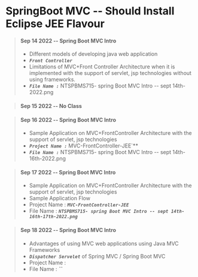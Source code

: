 # SpringBoot MVC -- Should Install Eclipse JEE Flavour

> #### Sep 14 2022 -- Spring Boot MVC Intro
>
> - Different models of developing java web application
> -  <em>**`Front Controller`**</em>
> - Limitations of MVC+Front Controller Architecture when it is implemented with the support of servlet, jsp technologies without using frameworks.
> - <em>**`File Name :`**</em> NTSPBMS715- spring Boot MVC Intro -- sept 14th-2022.png

> #### Sep 15 2022 -- No Class

> #### Sep 16 2022 -- Spring Boot MVC Intro
>
> - Sample Application on MVC+FrontController Architecture with the support of servlet, jsp technologies
> - <em>**`Project Name :`**</em> MVC-FrontController-JEE`**</em>
> - <em>**`File Name :`**</em> NTSPBMS715- spring Boot MVC Intro -- sept 14th-16th-2022.png

> #### Sep 17 2022 -- Spring Boot MVC Intro
>
> - Sample Application on MVC+FrontController Architecture with the support of servlet, jsp technologies
> - Sample Application Flow
> - Project Name : <em>**`MVC-FrontController-JEE`**</em>
> - File Name : <em>**`NTSPBMS715- spring Boot MVC Intro -- sept 14th-16th-17th-2022.png`**</em>

> #### Sep 18 2022 -- Spring Boot MVC Intro
> 
> - Advantages of using MVC web applications using Java MVC Frameworks
> - <em>**`Dispatcher Servelet`**</em> of Spring MVC / Spring Boot MVC
> - Project Name : 
> - File Name : <em>**``**</em>
